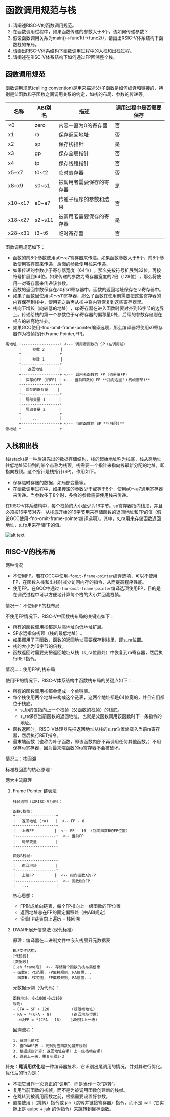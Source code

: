 # 函数调用规范与栈

1. 请阐述RISC-V的函数调用规范。
2. 在函数调用过程中，如果函数传递的参数大于8个，该如何传递参数？
3. 假设函数调用关系为main()→func1()→func2()，请画出RSIC-V体系结构下函数栈的布局。
4. 请画出RISC-V体系结构下函数调用过程中的入栈和出栈过程。
5. 请阐述在RISC-V体系结构下如何通过FP回溯整个栈。

## 函数调用规范

函数调用规范(calling convention)是用来描述父/子函数是如何编译和链接的，特别是父函数和子函数之间调用关系的约定，如栈的布局、参数的传递等。

| 名称 | ABI别名 | 描述 | 调用过程中是否需要保存 |
| ---- | ----- | ----- | -------- |
| ×0 | zero | 内容一直为0的寄存器 | 否 |
| x1 | ra | 保存返回地址 | 否 |
| x2 | sp | 保存栈指针 | 是 |
| x3 | gp | 保存全局指针 | 否 |
| x4 | tp | 保存线程指针 | 否 |
| x5~x7 | t0~t2 | 临时寄存器 | 否 |
| x8~x9 | s0~s1 | 被调用者需要保存的寄存器 | 是 |
| x10~x17 | a0~a7 | 传递子程序的参数和结果 |否 |
| x18~x27 | s2~s11 | 被调用者需要保存的寄存器 | 是 |
| x28~x31 | t3~t6 | 临时寄存器 | 否 |

函数调用规范如下：

+ 函数的前8个参数使用a0～a7寄存器来传递。如果函数参数大于8个，前8个参数使用寄存器来传递，后面的参数使用栈来传递。
+ 如果传递的参数小于寄存器宽度（64位）​，那么先按符号扩展到32位，再按符号扩展到64位。如果传递的参数为寄存器宽度的2倍（128位）​，那么将使用一对寄存器来传递该参数。
+ 函数的返回参数保存在a0和a1寄存器中。函数的返回地址保存在ra寄存器中。
+ 如果子函数里使用s0～s11寄存器，那么子函数在使用前需要把这些寄存器的内容保存到栈中，使用完之后再从栈中将内容恢复到这些寄存器里。
+ 栈向下增长（向较低的地址）​，sp寄存器在进入函数时要对齐到16字节的边界上。传递给栈的第一个参数位于sp寄存器的偏移量0处，后续的参数存储则在相应的较高地址处。
+ 如果GCC使用-fno-omit-frame-pointer编译选项，那么编译器将使用s0寄存器作为栈帧指针(Frame Pointer,FP)。

```
高地址 +-----------------+ <--- 调用者函数的 SP（在调用前）
      |     参数 2       |
      +-----------------+
      |     参数 1       |
      +-----------------+
      |   返回地址       |
      +-----------------+ <--- 调用者函数的 FP (也是旧FP)
      |  保存的FP (旧FP) | <--- 当前函数的 FP **指向这里！(栈帧底部)**
      +-----------------+
      |  保存的寄存器    |
      +-----------------+
      |  局部变量 1      |
      +-----------------+
      |  局部变量 2      |
      +-----------------+
      |     ...         |
      +-----------------+ <--- 当前函数的 SP **(栈顶)**
低地址 +-----------------+
```

## 入栈和出栈

栈(stack)是一种后进先出的数据存储结构，栈的起始地址称为栈底，栈从高地址往低地址延伸到的某个点称为栈顶。栈需要一个指针来指向栈最新分配的地址，即指向栈顶。这个指针是栈指针(SP)。作用如下。
+ 保存临时存储的数据，如局部变量等。
+ 在函数调用过程中，如果传递的参数少于或等于8个，使用a0～a7通用寄存器来传递。当参数多于8个时，多余的参数需要使用栈来传递。

在RISC-V体系结构中，每个栈帧的大小至少为16字节。sp寄存器指向栈顶，并且必须按16字节对齐。从栈底开始的16字节用来存储函数的返回地址和FP的值（假设GCC使用-fno-omit-frame-pointer编译选项）。其中，s_ra用来存储函数返回地址，s_fp用来存储FP的值。

![alt text](/doc/img/chapter4/img_1.png)

## RISC-V的栈布局

两种情况

+ 不使用FP。若在GCC中使用`-fomit-frame-pointer`编译选项，可以不使用FP，在函数入栈和出栈时减少访问内存的指令，从而提高程序性能。
+ 使用FP。在GCC中通过`-fno-omit-frame-pointer`编译选项使用FP，目的是在调试过程中可以方便地计算每个栈的大小并回溯栈帧。


情况一：不使用FP的栈布局

不使用FP情况下，RISC-V中函数栈布局的关键点如下：
+ 所有的函数调用栈都是从高地址向低地址扩展。
+ SP永远指向栈顶（栈的最低地址）​。
+ 如果调用了子函数，函数的返回地址需要保存到栈里，即s_ra位置。
+ 栈的大小为16字节的倍数。
+ 函数返回时需要先把返回地址从栈（s_ra位置处）中恢复到ra寄存器，然后执行RET指令。

情况二：使用FP的栈布局

使用FP的情况下，RISC-V体系结构中函数栈布局的关键点如下：
+ 所有的函数调用栈都会组成一个单链表。
+ 每个栈使用两个地址来构成这个链表，这两个地址都是64位宽的，并且它们都位于栈底。
    + s_fp的值指向上一个栈帧（父函数的栈帧）的栈底。
    + s_ra保存当前函数的返回地址，也就是父函数调用该函数时下一条指令的地址。
+ 函数返回时，RISC-V处理器先把返回地址从栈的s_ra位置处载入当前ra寄存器，然后执行RET指令。
+ 最末端函数（也称为叶子函数，即该函数内部不再调用任何其他函数。）不用保存ra寄存器，因为最末端函数的ra寄存器不会被破坏。

情况三：栈回溯

标准栈回溯的核心原理：

两大主流原理

1. Frame Pointer 链表法

    ```
    栈帧结构（以RISC-V为例）：

    函数C栈帧:
    +------------------+  
    |   返回地址 (ra)   |  <-- FP - 8
    +------------------+
    |   上级FP         |  <-- FP - 16  (指向函数B的FP位置)
    +------------------+  <-- 当前FP
    |   局部变量        |
    +------------------+

    函数B栈帧:
    +------------------+
    |   返回地址        |
    +------------------+
    |   上级FP         |  <-- 指向函数A的FP
    +------------------+  <-- 函数B的FP
    |   ...            |
    ```

    核心思想：

    + FP形成单向链表，每个FP指向上一级函数的FP位置
    + 返回地址总在FP的固定偏移处（由ABI规定）
    + 沿着FP链表向上遍历 = 栈回溯

2. DWARF展开信息法 (现代标准)

    原理：编译器在二进制文件中嵌入栈展开元数据表

    ```
    ELF文件结构:
    [代码段]
    [数据段]
    [.eh_frame段]  <-- 存储每个函数的栈布局信息
    - 函数A: PC范围, FP偏移规则, RA位置...
    - 函数B: PC范围, FP偏移规则, RA位置...
    ```
    元数据示例（伪代码）：
    ```
    函数地址: 0x1000-0x1100
    规则:
    - CFA = SP + 128          (规范帧地址)
    - RA = *(CFA - 8)         (返回地址位置)
    - 上级FP = *(CFA - 16)    (如何找上一级)
    ```
    回溯流程：
    ```
    1. 获取当前PC
    2. 查DWARF表 → 找到对应函数的展开规则
    3. 根据规则计算: 返回地址在哪? 上一级栈帧在哪?
    4. 跳到上一级，重复步骤2-3
    ```

补充：**尾调用优化**是一种编译器技术，它识别出尾调用的情况，并对其进行优化。优化后的行为是：

+ 不把它当作一次真正的“调用”，而是当作一次“跳转”。
+ 复用当前函数的栈帧，而不是为被调用函数创建新的栈帧。
+ 在跳转到被调用函数之前，根据需要设置好参数。
+ 直接使用 j（跳转）指令或 jalr（跳转并链接寄存器）指令，而不是 call（它实际上是 auipc + jalr 的伪指令）来跳转到目标函数。